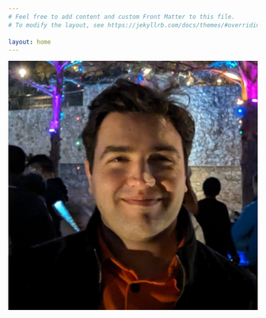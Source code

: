 ```yaml
---
# Feel free to add content and custom Front Matter to this file.
# To modify the layout, see https://jekyllrb.com/docs/themes/#overriding-theme-defaults

layout: home
---
```


<div class="w-full">
    <div class="mx-auto right-4 top-12 bg-white rounded shadow border p-2 w-64 invisible md:visible">
        <img src="/assets/images/profilepic.jpg" >
    </div>
</div>
